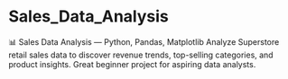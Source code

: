 # Sales_Data_Analysis
📊 Sales Data Analysis — Python, Pandas, Matplotlib Analyze Superstore retail sales data to discover revenue trends, top-selling categories, and product insights. Great beginner project for aspiring data analysts.
